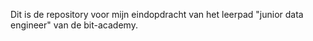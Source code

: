 Dit is de repository voor mijn eindopdracht van het leerpad "junior data engineer" van de bit-academy.

